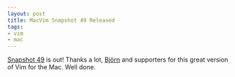 ```yaml
---
layout: post
title: MacVim Snapshot 49 Released
tags:
- vim
- mac
---
```

[Snapshot 49](http://code.google.com/p/macvim/) is out! Thanks a lot, [Björn](http://b4winckler.wordpress.com/) and supporters for this great version of Vim for the Mac. Well done.

